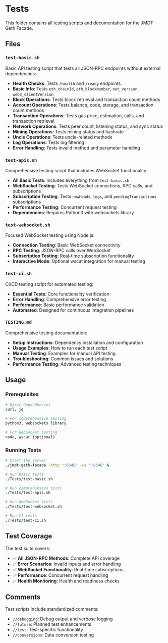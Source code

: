 # Tests

This folder contains all testing scripts and documentation for the JMDT Geth Facade.

## Files

### `test-basic.sh`
Basic API testing script that tests all JSON-RPC endpoints without external dependencies:

- **Health Checks**: Tests `/health` and `/ready` endpoints
- **Basic Info**: Tests `eth_chainId`, `eth_blockNumber`, `net_version`, `web3_clientVersion`
- **Block Operations**: Tests block retrieval and transaction count methods
- **Account Operations**: Tests balance, code, storage, and transaction count methods
- **Transaction Operations**: Tests gas price, estimation, calls, and transaction retrieval
- **Network Operations**: Tests peer count, listening status, and sync status
- **Mining Operations**: Tests mining status and hashrate
- **Uncle Operations**: Tests uncle-related methods
- **Log Operations**: Tests log filtering
- **Error Handling**: Tests invalid method and parameter handling

### `test-apis.sh`
Comprehensive testing script that includes WebSocket functionality:

- **All Basic Tests**: Includes everything from `test-basic.sh`
- **WebSocket Testing**: Tests WebSocket connections, RPC calls, and subscriptions
- **Subscription Testing**: Tests `newHeads`, `logs`, and `pendingTransactions` subscriptions
- **Performance Testing**: Concurrent request testing
- **Dependencies**: Requires Python3 with websockets library

### `test-websocket.sh`
Focused WebSocket testing using Node.js:

- **Connection Testing**: Basic WebSocket connectivity
- **RPC Testing**: JSON-RPC calls over WebSocket
- **Subscription Testing**: Real-time subscription functionality
- **Interactive Mode**: Optional wscat integration for manual testing

### `test-ci.sh`
CI/CD testing script for automated testing:

- **Essential Tests**: Core functionality verification
- **Error Handling**: Comprehensive error testing
- **Performance**: Basic performance validation
- **Automated**: Designed for continuous integration pipelines

### `TESTING.md`
Comprehensive testing documentation:

- **Setup Instructions**: Dependency installation and configuration
- **Usage Examples**: How to run each test script
- **Manual Testing**: Examples for manual API testing
- **Troubleshooting**: Common issues and solutions
- **Performance Testing**: Advanced testing techniques

## Usage

### Prerequisites
```bash
# Basic dependencies
curl, jq

# For comprehensive testing
python3, websockets library

# For WebSocket testing
node, wscat (optional)
```

### Running Tests
```bash
# Start the server
./jmdt-geth-facade -http ":8545" -ws ":8546" &

# Run basic tests
./Tests/test-basic.sh

# Run comprehensive tests
./Tests/test-apis.sh

# Run WebSocket tests
./Tests/test-websocket.sh

# Run CI tests
./Tests/test-ci.sh
```

## Test Coverage

The test suite covers:

- ✅ **All JSON-RPC Methods**: Complete API coverage
- ✅ **Error Scenarios**: Invalid inputs and error handling
- ✅ **WebSocket Functionality**: Real-time subscriptions
- ✅ **Performance**: Concurrent request handling
- ✅ **Health Monitoring**: Health and readiness checks

## Comments

Test scripts include standardized comments:

- `//debugging`: Debug output and verbose logging
- `//future`: Planned test enhancements
- `//test`: Test-specific functionality
- `//conversions`: Data conversion testing
